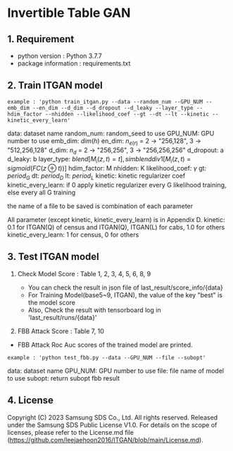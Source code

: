 # Invertible Table GAN
## 1. Requirement
- python version : Python 3.7.7
- package information : requirements.txt

## 2. Train ITGAN model
```
example : 'python train_itgan.py --data --random_num --GPU_NUM --emb_dim --en_dim --d_dim --d_dropout --d_leaky --layer_type --hdim_factor --nhidden --likelihood_coef --gt --dt --lt --kinetic --kinetic_every_learn'
```

data: dataset name
random_num: random_seed to use
GPU_NUM: GPU number to use
emb_dim: $dim(h)$
en_dim: $n_{e(r)}$ = 2 -> "256,128", 3 -> "512,256,128" 
d_dim: $n_d$ = 2 -> "256,256", 3 -> "256,256,256" 
d_dropout: a
d_leaky: b
layer_type: $blend[M_i(z,t) = t], simblenddiv1[M_i(z,t) = sigmoid(FC(z⊕t))]$
hdim_factor: M
nhidden: K
likelihood_coef: $\gamma$
gt: $period_G$
dt: $period_D$
lt: $period_L$
kinetic: kinetic regularizer coef
kinetic_every_learn: if 0 apply kinetic regularizer every G likelihood training, else every all G training

the name of a file to be saved is combination of each parameter

All parameter (except kinetic, kinetic_every_learn) is in Appendix D.
kinetic: 0.1 for ITGAN(Q) of census and ITGAN(Q), ITGAN(L) for cabs, 1.0 for others  
kinetic_every_learn: 1 for census, 0 for others

## 3. Test ITGAN model
1. Check Model Score : Table 1, 2, 3, 4, 5, 6, 8, 9
    - You can check the result in json file of last_result/score_info/{data} 
    - For Training Model(base5~9, ITGAN), the value of the key "best" is the model score
    - Also, Check the result with tensorboard log in 'last_result/runs/{data}'

2. FBB Attack Score : Table 7, 10
- FBB Attack Roc Auc scores of the trained model are printed.
```
example : 'python test_fbb.py --data --GPU_NUM --file --subopt'
```

data: dataset name
GPU_NUM: GPU number to use
file: file name of model to use
subopt: return subopt fbb result

## 4. License

Copyright (C) 2023 Samsung SDS Co., Ltd. All rights reserved.
Released under the Samsung SDS Public License V1.0.
For details on the scope of licenses, please refer to the License.md file (https://github.com/leejaehoon2016/ITGAN/blob/main/License.md).

